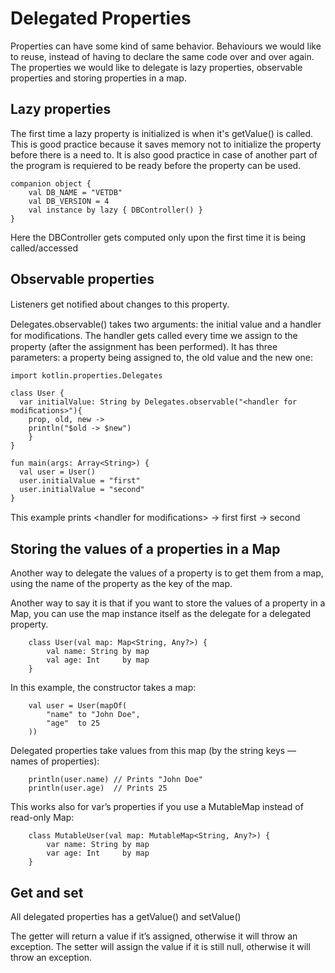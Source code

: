 # Delegated Properties

Properties can have some kind of same behavior. Behaviours we would like to reuse, instead of having to declare the same code over and over again.
The properties we would like to delegate is lazy properties, observable properties and storing properties in a map. 

## Lazy properties 

The first time a lazy property is initialized is when it's getValue() is called. This is good practice because it saves memory not to initialize the property before there is a need to.
It is also good practice in case of another part of the program is requiered to be ready before the property can be used.

    companion object {
        val DB_NAME = "VETDB"
        val DB_VERSION = 4
        val instance by lazy { DBController() }
    }
 

Here the DBController gets computed only upon the first time it is being called/accessed

## Observable properties

Listeners get notiﬁed about changes to this property. 

Delegates.observable() takes two arguments: the initial value and a handler for modiﬁcations. The handler gets called every time we assign to the property (after the assignment has been performed). It has three parameters: a property being assigned to, the old value and the new one:

    import kotlin.properties.Delegates

    class User {    
      var initialValue: String by Delegates.observable("<handler for modiﬁcations>"){        
        prop, old, new ->        
        println("$old -> $new")    
        } 
    }
             
    fun main(args: Array<String>) {    
      val user = User()    
      user.initialValue = "first"    
      user.initialValue = "second" 
    }
    
 This example prints 
 <handler for modiﬁcations> -> first first -> second


## Storing the values of a properties in a Map

Another way to delegate the values of a property is to get them from a map, using the name of the property as the key of the map.

Another way to say it is that if you want to store the values of a property in a Map, you can use the map instance itself as the delegate for a delegated property.

        class User(val map: Map<String, Any?>) {    
            val name: String by map    
            val age: Int     by map 
        }
        
In this example, the constructor takes a map:
        
        val user = User(mapOf(    
            "name" to "John Doe",    
            "age"  to 25 
        ))

Delegated properties take values from this map (by the string keys –– names of properties):

        println(user.name) // Prints "John Doe" 
        println(user.age)  // Prints 25

This works also for var’s properties if you use a MutableMap instead of read-only Map:

        class MutableUser(val map: MutableMap<String, Any?>) {    
            var name: String by map    
            var age: Int     by map 
        }

## Get and set

All delegated properties has a getValue() and setValue()

The getter will return a value if it’s assigned, otherwise it will throw an exception. 
The setter will assign the value if it is still null, otherwise it will throw an exception.
